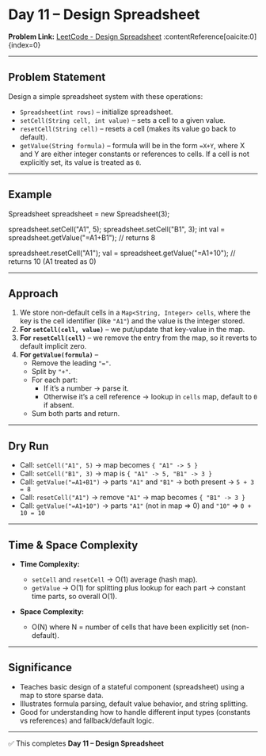 # Day 11 – Design Spreadsheet

**Problem Link:** [LeetCode - Design Spreadsheet](https://leetcode.com/problems/design-spreadsheet/) :contentReference[oaicite:0]{index=0}

---

## Problem Statement  
Design a simple spreadsheet system with these operations:  
- `Spreadsheet(int rows)` – initialize spreadsheet.  
- `setCell(String cell, int value)` – sets a cell to a given value.  
- `resetCell(String cell)` – resets a cell (makes its value go back to default).  
- `getValue(String formula)` – formula will be in the form `=X+Y`, where X and Y are either integer constants or references to cells. If a cell is not explicitly set, its value is treated as `0`.

---

## Example  

Spreadsheet spreadsheet = new Spreadsheet(3);

spreadsheet.setCell("A1", 5);
spreadsheet.setCell("B1", 3);
int val = spreadsheet.getValue("=A1+B1"); // returns 8

spreadsheet.resetCell("A1");
val = spreadsheet.getValue("=A1+10"); // returns 10 (A1 treated as 0)

---

## Approach  

1. We store non-default cells in a `Map<String, Integer> cells`, where the key is the cell identifier (like `"A1"`) and the value is the integer stored.  
2. **For `setCell(cell, value)`** – we put/update that key-value in the map.  
3. **For `resetCell(cell)`** – we remove the entry from the map, so it reverts to default implicit zero.  
4. **For `getValue(formula)`** –  
   - Remove the leading `"="`.  
   - Split by `"+"`.  
   - For each part:
     - If it’s a number → parse it.  
     - Otherwise it’s a cell reference → lookup in `cells` map, default to `0` if absent.  
   - Sum both parts and return.

---

## Dry Run  

- Call: `setCell("A1", 5)` → map becomes `{ "A1" -> 5 }`  
- Call: `setCell("B1", 3)` → map is `{ "A1" -> 5, "B1" -> 3 }`  
- Call: `getValue("=A1+B1")` → parts `"A1"` and `"B1"` → both present → `5 + 3 = 8`  
- Call: `resetCell("A1")` → remove `"A1"` → map becomes `{ "B1" -> 3 }`  
- Call: `getValue("=A1+10")` → parts `"A1"` (not in map ⇒ 0) and `"10"` ⇒ `0 + 10 = 10`

---

## Time & Space Complexity  

- **Time Complexity:**  
  - `setCell` and `resetCell` → O(1) average (hash map).  
  - `getValue` → O(1) for splitting plus lookup for each part → constant time parts, so overall O(1).  

- **Space Complexity:**  
  - O(N) where N = number of cells that have been explicitly set (non-default).  

---

## Significance  

- Teaches basic design of a stateful component (spreadsheet) using a map to store sparse data.  
- Illustrates formula parsing, default value behavior, and string splitting.  
- Good for understanding how to handle different input types (constants vs references) and fallback/default logic.

---

✅ This completes **Day 11 – Design Spreadsheet**  
